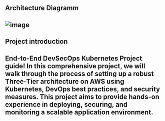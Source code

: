 <h2>  Architecture Diagramm <h2>

![image](https://github.com/Tim275/kubernetes-3-tier-application/assets/117520669/180c726a-2e89-4d3f-8663-23842a355b7d)

<h2> Project introduction <h2>

End-to-End DevSecOps Kubernetes Project guide! In this comprehensive project, we will walk through the process of setting up a robust Three-Tier architecture on AWS using Kubernetes, DevOps best practices, and security measures. This project aims to provide hands-on experience in deploying, securing, and monitoring a scalable application environment.
